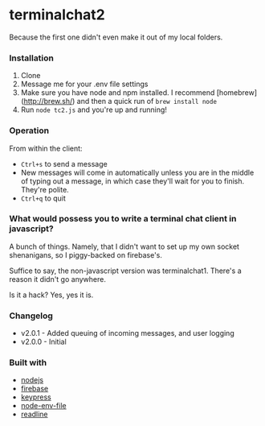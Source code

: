 # terminalchat2
Because the first one didn't even make it out of my local folders.

### Installation
1. Clone
2. Message me for your .env file settings
3. Make sure you have node and npm installed.  I recommend [homebrew] (http://brew.sh/) and then a quick run of `brew install node`
4. Run `node tc2.js` and you're up and running!

### Operation
From within the client:
- `Ctrl+s` to send a message
- New messages will come in automatically unless you are in the middle of typing out a message, in which case they'll wait for you to finish.  They're polite.
- `Ctrl+q` to quit

### What would possess you to write a terminal chat client in javascript?
A bunch of things.  Namely, that I didn't want to set up my own socket shenanigans, so I piggy-backed on firebase's.

Suffice to say, the non-javascript version was terminalchat1.  There's a reason it didn't go anywhere.

Is it a hack?  Yes, yes it is.

### Changelog
- v2.0.1 - Added queuing of incoming messages, and user logging
- v2.0.0 - Initial

### Built with
- [nodejs](https://nodejs.org/en/)
- [firebase](https://www.firebase.com/)
- [keypress](https://www.npmjs.com/package/keypress)
- [node-env-file](https://www.npmjs.com/package/node-env-file)
- [readline](https://www.npmjs.com/package/readline)
